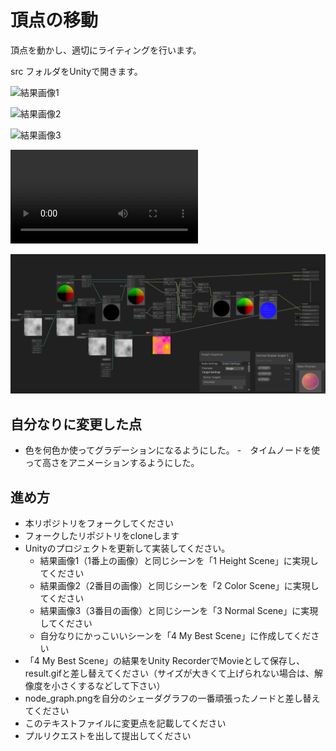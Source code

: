 
# 頂点の移動
頂点を動かし、適切にライティングを行います。

src フォルダをUnityで開きます。

![結果画像1](result_1.gif)

![結果画像2](result_2.gif)

![結果画像3](result_3.gif)

![結果画像](MyBest.mp4)

![シェーダグラフ](MyBestSG.png)

## 自分なりに変更した点
- 色を何色か使ってグラデーションになるようにした。
-　タイムノードを使って高さをアニメーションするようにした。  

## 進め方

- 本リポジトリをフォークしてください
- フォークしたリポジトリをcloneします
- Unityのプロジェクトを更新して実装してください。
  - 結果画像1（1番上の画像）と同じシーンを「1 Height Scene」に実現してください
  - 結果画像2（2番目の画像）と同じシーンを「2 Color Scene」に実現してください
  - 結果画像3（3番目の画像）と同じシーンを「3 Normal Scene」に実現してください
  - 自分なりにかっこいいシーンを「4 My Best Scene」に作成してください
- 「4 My Best Scene」の結果をUnity RecorderでMovieとして保存し、result.gifと差し替えてください（サイズが大きくて上げられない場合は、解像度を小さくするなどして下さい）
- node_graph.pngを自分のシェーダグラフの一番頑張ったノードと差し替えてください
- このテキストファイルに変更点を記載してください
- プルリクエストを出して提出してください
